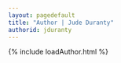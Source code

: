 ```yaml
---
layout: pagedefault
title: "Author | Jude Duranty"
authorid: jduranty
---
```

{% include loadAuthor.html %}